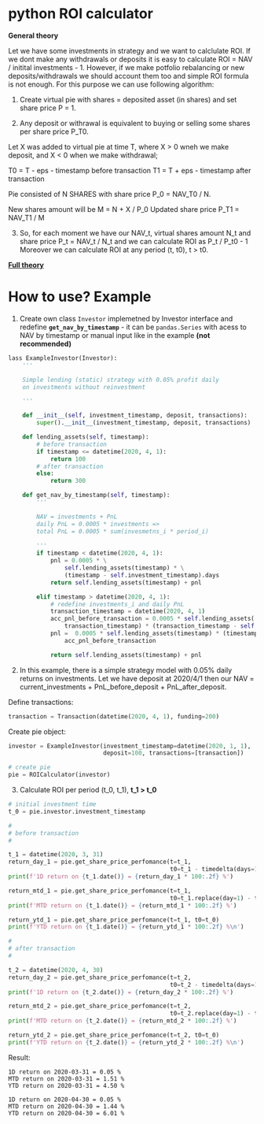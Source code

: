 # python ROI calculator

**General theory**

Let we have some investments in strategy and we want to calclulate ROI. If we dont make any withdrawals or deposits it is easy to calculate ROI = NAV / initital investments - 1. However, if we make potfolio rebalancing or new deposits/withdrawals we should account them too and simple ROI formula is not enough. For this purpose we can use following algorithm:

1. Create virtual pie with shares = deposited asset (in shares) and set share price P = 1.

2. Any deposit or withrawal is equivalent to buying or selling some shares per share price P_T0.

Let X was added to virtual pie at time T, where X > 0 wneh we make deposit, and X < 0 when we make withdrawal;

T0 = T - eps - timestamp before transaction
T1 = T + eps - timestamp after transaction

Pie consisted of N SHARES with share price P_0 = NAV_T0 / N.

New shares amount will be M = N + X / P_0
Updated share price P_T1 = NAV_T1 / M

3. So, for each moment we have our NAV_t, virtual shares amount N_t and share price P_t = NAV_t / N_t and we can calculate ROI as P_t / P_t0 - 1
Moreover we can calculate ROI at any period (t, t0), t > t0.

[**Full theory**](https://www.investopedia.com/terms/r/returnoninvestment.asp)


# How to use? Example

1. Create own class ```Investor``` implemetned by Investor interface and redefine **```get_nav_by_timestamp```** - it can be ```pandas.Series``` with acess to NAV by timestamp or manual input like in the example **(not recommended)**

```python
lass ExampleInvestor(Investor):
    '''

    Simple lending (static) strategy with 0.05% profit daily
    on investments without reinvestment

    '''

    def __init__(self, investment_timestamp, deposit, transactions):
        super().__init__(investment_timestamp, deposit, transactions)

    def lending_assets(self, timestamp):
        # before transaction
        if timestamp <= datetime(2020, 4, 1):
            return 100
        # after transaction
        else:
            return 300

    def get_nav_by_timestamp(self, timestamp):
        '''

        NAV = investments + PnL
        daily PnL = 0.0005 * investments =>
        total PnL = 0.0005 * sum(invesmetns_i * period_i)
        
        '''
        if timestamp < datetime(2020, 4, 1):
            pnl = 0.0005 * \
                self.lending_assets(timestamp) * \
                (timestamp - self.investment_timestamp).days
            return self.lending_assets(timestamp) + pnl

        elif timestamp > datetime(2020, 4, 1):
            # redefine investments_i and daily PnL
            transaction_timestamp = datetime(2020, 4, 1)
            acc_pnl_before_transaction = 0.0005 * self.lending_assets(
                transaction_timestamp) * (transaction_timestamp - self.investment_timestamp).days
            pnl =  0.0005 * self.lending_assets(timestamp) * (timestamp - transaction_timestamp).days +\
                acc_pnl_before_transaction

            return self.lending_assets(timestamp) + pnl
```
2. In this example, there is a simple strategy model with 0.05% daily returns on investments. Let we have deposit at 2020/4/1 then our NAV = current_investments + PnL_before_deposit + PnL_after_deposit. 

Define transactions: 

```python
transaction = Transaction(datetime(2020, 4, 1), funding=200)
```

Create pie object:

```python
investor = ExampleInvestor(investment_timestamp=datetime(2020, 1, 1),
                           deposit=100, transactions=[transaction])

# create pie
pie = ROICalculator(investor)
```

3. Calculate ROI per period (t_0, t_1), **t_1 > t_0**
```python
# initial investment time
t_0 = pie.investor.investment_timestamp

#
# before transaction
#

t_1 = datetime(2020, 3, 31)
return_day_1 = pie.get_share_price_perfomance(t=t_1,
                                              t0=t_1 - timedelta(days=1))
print(f'1D return on {t_1.date()} = {return_day_1 * 100:.2f} %')

return_mtd_1 = pie.get_share_price_perfomance(t=t_1,
                                              t0=t_1.replace(day=1) - timedelta(hours=1))
print(f'MTD return on {t_1.date()} = {return_mtd_1 * 100:.2f} %')

return_ytd_1 = pie.get_share_price_perfomance(t=t_1, t0=t_0)
print(f'YTD return on {t_1.date()} = {return_ytd_1 * 100:.2f} %\n')

#
# after transaction
#

t_2 = datetime(2020, 4, 30)
return_day_2 = pie.get_share_price_perfomance(t=t_2,
                                              t0=t_2 - timedelta(days=1))
print(f'1D return on {t_2.date()} = {return_day_2 * 100:.2f} %')

return_mtd_2 = pie.get_share_price_perfomance(t=t_2,
                                              t0=t_2.replace(day=1) - timedelta(hours=1))
print(f'MTD return on {t_2.date()} = {return_mtd_2 * 100:.2f} %')

return_ytd_2 = pie.get_share_price_perfomance(t=t_2, t0=t_0)
print(f'YTD return on {t_2.date()} = {return_ytd_2 * 100:.2f} %\n')

```

Result:

```
1D return on 2020-03-31 = 0.05 %
MTD return on 2020-03-31 = 1.51 %
YTD return on 2020-03-31 = 4.50 %

1D return on 2020-04-30 = 0.05 %
MTD return on 2020-04-30 = 1.44 %
YTD return on 2020-04-30 = 6.01 %
```
